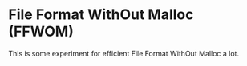 # File Format WithOut Malloc (FFWOM)
This is some experiment for efficient File Format WithOut Malloc a lot.

